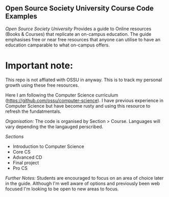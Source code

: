 ## Open Source Society University Course Code Examples

*Open Source Society University*
Provides a guide to Online resources (Books & Courses) that replicate an on-campus education. The guide emphasises free or near free resources that anyone can utilise to have an education camparable to what on-campus offers.

# Important note:
This repo is not affiated with OSSU in anyway.
This is to track my personal growth using these free resources.

Here I am following the Computer Science curriculum (https://github.com/ossu/computer-science). I have previous experience in Computer Science but have become rusty and using this resource to refresh the fundatmentals.

*Organisation:*
The code is organised by Section > Course. Languages will vary depending the the langauged perscribed.

*Sections*
* Introduction to Computer Science
* Core CS
* Advanced CD
* Final project
* Pro CS

*Further Notes:*
Students are encouraged to focus on an area of choice later in the guide.
Although I'm well aware of options and previously been web focused I'm looking to be open to new areas to focus.
